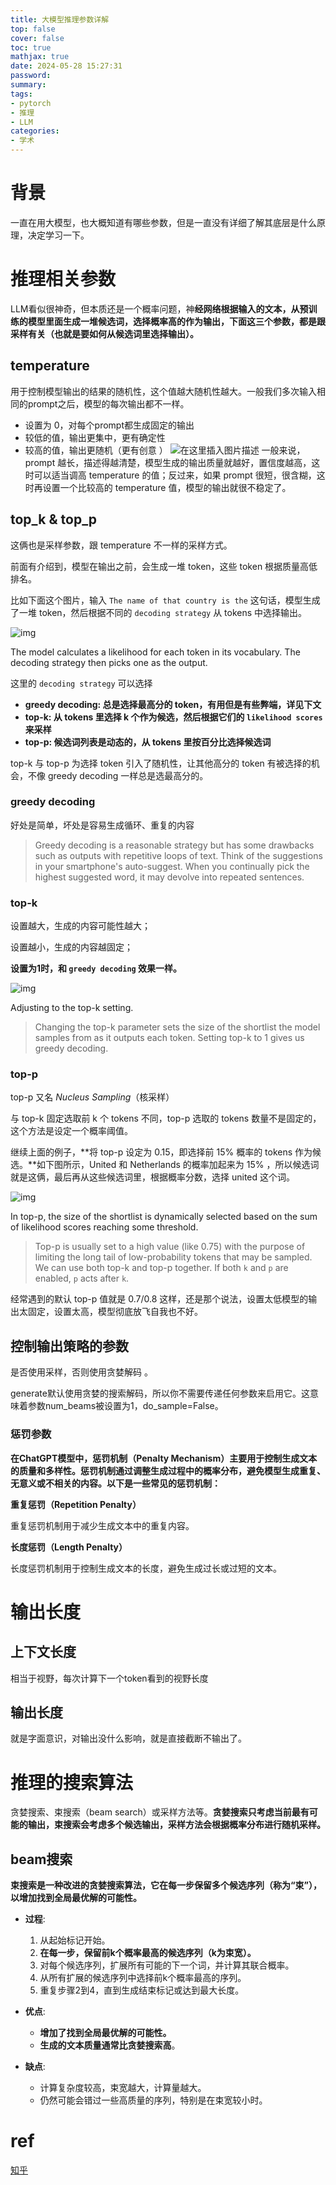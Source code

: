 ```yaml
---
title: 大模型推理参数详解
top: false
cover: false
toc: true
mathjax: true
date: 2024-05-28 15:27:31
password:
summary:
tags:
- pytorch
- 推理
- LLM
categories:
- 学术
---
```




# 背景

一直在用大模型，也大概知道有哪些参数，但是一直没有详细了解其底层是什么原理，决定学习一下。





# 推理相关参数

LLM看似很神奇，但本质还是一个概率问题，神**经网络根据输入的文本，从预训练的模型里面生成一堆候选词，选择概率高的作为输出，下面这三个参数，都是跟采样有关（也就是要如何从候选词里选择输出）。**

## **temperature**

用于控制模型输出的结果的随机性，这个值越大随机性越大。一般我们多次输入相同的prompt之后，模型的每次输出都不一样。

- 设置为 0，对每个prompt都生成固定的输出
- 较低的值，输出更集中，更有确定性
- 较高的值，输出更随机（更有创意 ）
  ![在这里插入图片描述](https://cdn.jsdelivr.net/gh/kengerlwl/kengerlwl.github.io/image/46bca30e69d1901883a91805ea846e16/4c17644a807f2e5741d4e7455e39e9fc.png)
  一般来说，prompt 越长，描述得越清楚，模型生成的输出质量就越好，置信度越高，这时可以适当调高 temperature 的值；反过来，如果 prompt 很短，很含糊，这时再设置一个比较高的 temperature 值，模型的输出就很不稳定了。

> 





## **top_k & top_p**

这俩也是采样参数，跟 temperature 不一样的采样方式。

前面有介绍到，模型在输出之前，会生成一堆 token，这些 token 根据质量高低排名。

比如下面这个图片，输入 `The name of that country is the` 这句话，模型生成了一堆 token，然后根据不同的 `decoding strategy` 从 tokens 中选择输出。

![img](https://cdn.jsdelivr.net/gh/kengerlwl/kengerlwl.github.io/image/46bca30e69d1901883a91805ea846e16/337001f699c3334f9f1908a88cb136de.webp)

The model calculates a likelihood for each token in its vocabulary. The decoding strategy then picks one as the output.

这里的 `decoding strategy` 可以选择

- **greedy decoding: 总是选择最高分的 token，有用但是有些弊端，详见下文**
- **top-k: 从 tokens 里选择 k 个作为候选，然后根据它们的 `likelihood scores` 来采样**
- **top-p: 候选词列表是动态的，从 tokens 里按百分比选择候选词**

top-k 与 top-p 为选择 token 引入了随机性，让其他高分的 token 有被选择的机会，不像 greedy decoding 一样总是选最高分的。

### **greedy decoding**

好处是简单，坏处是容易生成循环、重复的内容

> Greedy decoding is a reasonable strategy but has some drawbacks such as outputs with repetitive loops of text. Think of the suggestions in your smartphone's auto-suggest. When you continually pick the highest suggested word, it may devolve into repeated sentences.

### **top-k**

设置越大，生成的内容可能性越大；

设置越小，生成的内容越固定；

**设置为1时，和 `greedy decoding` 效果一样。**

![img](https://cdn.jsdelivr.net/gh/kengerlwl/kengerlwl.github.io/image/46bca30e69d1901883a91805ea846e16/3be989e76b9897500db5b9912cfb8e62.webp)

Adjusting to the top-k setting.

> Changing the top-k parameter sets the size of the shortlist the model samples from as it outputs each token. Setting top-k to 1 gives us greedy decoding.

### **top-p**

top-p 又名 *Nucleus Sampling*（核采样）

与 top-k 固定选取前 k 个 tokens 不同，top-p 选取的 tokens 数量不是固定的，这个方法是设定一个概率阈值。

继续上面的例子，**将 top-p 设定为 0.15，即选择前 15% 概率的 tokens 作为候选。**如下图所示，United 和 Netherlands 的概率加起来为 15% ，所以候选词就是这俩，最后再从这些候选词里，根据概率分数，选择 united 这个词。

![img](https://cdn.jsdelivr.net/gh/kengerlwl/kengerlwl.github.io/image/46bca30e69d1901883a91805ea846e16/1d67f5d28ea1736e7d0425d7b3ceb8a1.webp)

In top-p, the size of the shortlist is dynamically selected based on the sum of likelihood scores reaching some threshold.

> Top-p is usually set to a high value (like 0.75) with the purpose of limiting the long tail of low-probability tokens that may be sampled. We can use both top-k and top-p together. If both `k` and `p` are enabled, `p` acts after `k`.

经常遇到的默认 top-p 值就是 0.7/0.8 这样，还是那个说法，设置太低模型的输出太固定，设置太高，模型彻底放飞自我也不好。





## 控制输出策略的参数

是否使用采样，否则使用贪婪解码 。

generate默认使用贪婪的搜索解码，所以你不需要传递任何参数来启用它。这意味着参数num_beams被设置为1，do_sample=False。





### 惩罚参数

**在ChatGPT模型中，惩罚机制（Penalty Mechanism）主要用于控制生成文本的质量和多样性。惩罚机制通过调整生成过程中的概率分布，避免模型生成重复、无意义或不相关的内容。以下是一些常见的惩罚机制：**

**重复惩罚（Repetition Penalty）**

重复惩罚机制用于减少生成文本中的重复内容。

 **长度惩罚（Length Penalty）**

长度惩罚机制用于控制生成文本的长度，避免生成过长或过短的文本。









# 输出长度



## 上下文长度

相当于视野，每次计算下一个token看到的视野长度



## 输出长度

就是字面意识，对输出没什么影响，就是直接截断不输出了。





# 推理的搜索算法

贪婪搜索、束搜索（beam search）或采样方法等。**贪婪搜索只考虑当前最有可能的输出，束搜索会考虑多个候选输出，采样方法会根据概率分布进行随机采样。**

## beam搜索

**束搜索是一种改进的贪婪搜索算法，它在每一步保留多个候选序列（称为“束”），以增加找到全局最优解的可能性。**

- **过程**:
  1. 从起始标记开始。
  2. **在每一步，保留前k个概率最高的候选序列（k为束宽）。**
  3. 对每个候选序列，扩展所有可能的下一个词，并计算其联合概率。
  4. 从所有扩展的候选序列中选择前k个概率最高的序列。
  5. 重复步骤2到4，直到生成结束标记或达到最大长度。

- **优点**:
  - **增加了找到全局最优解的可能性。**
  - **生成的文本质量通常比贪婪搜索高**。
- **缺点**:
  - 计算复杂度较高，束宽越大，计算量越大。
  - 仍然可能会错过一些高质量的序列，特别是在束宽较小时。

# ref

[知乎](https://zhuanlan.zhihu.com/p/631786282)

